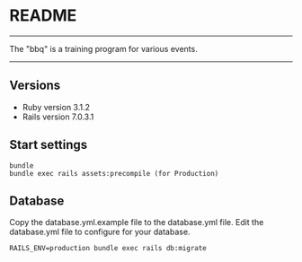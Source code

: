 # README

____

The "bbq" is a training program for various events.

____

## Versions

* Ruby version 3.1.2
* Rails version 7.0.3.1

## Start settings

```
bundle
bundle exec rails assets:precompile (for Production)
```

## Database

Copy the database.yml.example file to the database.yml file.
Edit the database.yml file to configure for your database.

```
RAILS_ENV=production bundle exec rails db:migrate
```
